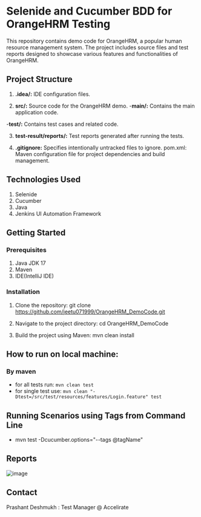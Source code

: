 
# Selenide and Cucumber BDD for OrangeHRM Testing

This repository contains demo code for OrangeHRM, a popular human resource management system. The project includes source files and test reports designed to showcase various features and functionalities of OrangeHRM.

## Project Structure

1) **.idea/:** IDE configuration files.

2) **src/:** Source code for the OrangeHRM demo.
-**main/:** Contains the main application code.

-**test/:** Contains test cases and related code.

3) **test-result/reports/:** Test reports generated after running the tests.

4) **.gitignore:** Specifies intentionally untracked files to ignore.
pom.xml: Maven configuration file for project dependencies and build management.

## Technologies Used

1) Selenide 
2) Cucumber 
3) Java 
4) Jenkins UI Automation Framework 

## Getting Started

### Prerequisites
1) Java JDK 17 
2) Maven
3) IDE(IntelliJ IDE)

### Installation

1) Clone the repository:
git clone https://github.com/jeetu071999/OrangeHRM_DemoCode.git

2) Navigate to the project directory:
cd OrangeHRM_DemoCode

3) Build the project using Maven:
mvn clean install

## How to run on local machine:
###  By maven
- for all tests run: `mvn clean test`
- for single test use: `mvn clean "-Dtest=/src/test/resources/features/Login.feature" test`

## Running Scenarios using Tags from Command Line
- mvn test -Dcucumber.options="--tags @tagName"

## Reports
![image](https://github.com/jeetu071999/OrangeHRM_DemoCode/assets/8168069/005db56d-05c3-4b94-98b1-8889d73bdbab)


## Contact
Prashant Deshmukh : Test Manager @ Accelirate

